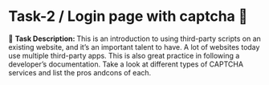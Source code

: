 <h1> Task-2 / Login page with captcha 🔗 </h1> 

<P>📜 <b> Task Description: </b> This is an introduction to using third-party scripts on an existing website, and it’s an important talent to have. A lot of websites today use multiple third-party apps. This is also great practice in following a developer’s documentation.
Take a look at different types of CAPTCHA services and list the pros andcons of each. </p>

